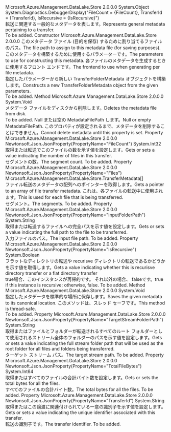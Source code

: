 <Type Name="TransferFolderMetadata" FullName="Microsoft.Azure.Management.DataLake.Store.TransferFolderMetadata">
  <TypeSignature Language="C#" Value="public class TransferFolderMetadata" />
  <TypeSignature Language="ILAsm" Value=".class public auto ansi beforefieldinit TransferFolderMetadata extends System.Object" />
  <TypeSignature Language="DocId" Value="T:Microsoft.Azure.Management.DataLake.Store.TransferFolderMetadata" />
  <TypeSignature Language="VB.NET" Value="Public Class TransferFolderMetadata" />
  <TypeSignature Language="F#" Value="type TransferFolderMetadata = class" />
  <AssemblyInfo>
    <AssemblyName>Microsoft.Azure.Management.DataLake.Store</AssemblyName>
    <AssemblyVersion>2.0.0.0</AssemblyVersion>
  </AssemblyInfo>
  <Base>
    <BaseTypeName>System.Object</BaseTypeName>
  </Base>
  <Interfaces />
  <Attributes>
    <Attribute>
      <AttributeName>System.Diagnostics.DebuggerDisplay("FileCount = {FileCount}, TransferId = {TransferId}, IsRecursive = {IsRecursive}")</AttributeName>
    </Attribute>
  </Attributes>
  <Docs>
    <summary>
            <span data-ttu-id="4991c-101">転送に関連する一般的なメタデータを表します。</span><span class="sxs-lookup"><span data-stu-id="4991c-101">Represents general metadata pertaining to a transfer.</span></span>
            </summary>
    <remarks>To be added.</remarks>
  </Docs>
  <Members>
    <Member MemberName=".ctor">
      <MemberSignature Language="C#" Value="public TransferFolderMetadata (string metadataFilePath, Microsoft.Azure.Management.DataLake.Store.TransferParameters transferParameters, Microsoft.Azure.Management.DataLake.Store.IFrontEndAdapter frontend);" />
      <MemberSignature Language="ILAsm" Value=".method public hidebysig specialname rtspecialname instance void .ctor(string metadataFilePath, class Microsoft.Azure.Management.DataLake.Store.TransferParameters transferParameters, class Microsoft.Azure.Management.DataLake.Store.IFrontEndAdapter frontend) cil managed" />
      <MemberSignature Language="DocId" Value="M:Microsoft.Azure.Management.DataLake.Store.TransferFolderMetadata.#ctor(System.String,Microsoft.Azure.Management.DataLake.Store.TransferParameters,Microsoft.Azure.Management.DataLake.Store.IFrontEndAdapter)" />
      <MemberSignature Language="F#" Value="new Microsoft.Azure.Management.DataLake.Store.TransferFolderMetadata : string * Microsoft.Azure.Management.DataLake.Store.TransferParameters * Microsoft.Azure.Management.DataLake.Store.IFrontEndAdapter -&gt; Microsoft.Azure.Management.DataLake.Store.TransferFolderMetadata" Usage="new Microsoft.Azure.Management.DataLake.Store.TransferFolderMetadata (metadataFilePath, transferParameters, frontend)" />
      <MemberType>Constructor</MemberType>
      <AssemblyInfo>
        <AssemblyName>Microsoft.Azure.Management.DataLake.Store</AssemblyName>
        <AssemblyVersion>2.0.0.0</AssemblyVersion>
      </AssemblyInfo>
      <Parameters>
        <Parameter Name="metadataFilePath" Type="System.String" />
        <Parameter Name="transferParameters" Type="Microsoft.Azure.Management.DataLake.Store.TransferParameters" />
        <Parameter Name="frontend" Type="Microsoft.Azure.Management.DataLake.Store.IFrontEndAdapter" />
      </Parameters>
      <Docs>
        <param name="metadataFilePath"><span data-ttu-id="4991c-102">このメタデータ ファイル (目的を保存) するために割り当てるファイルのパス。</span><span class="sxs-lookup"><span data-stu-id="4991c-102">The file path to assign to this metadata file (for saving purposes).</span></span></param>
        <param name="transferParameters"><span data-ttu-id="4991c-103">このメタデータを構築するために使用するパラメーターです。</span><span class="sxs-lookup"><span data-stu-id="4991c-103">The parameters to use for constructing this metadata.</span></span></param>
        <param name="frontend"><span data-ttu-id="4991c-104">各ファイルのメタデータを生成するときに使用するフロント エンドです。</span><span class="sxs-lookup"><span data-stu-id="4991c-104">The frontend to use when generating per file metadata.</span></span></param>
        <summary>
            <span data-ttu-id="4991c-105">指定したパラメーターから新しい TransferFolderMetadata オブジェクトを構築します。</span><span class="sxs-lookup"><span data-stu-id="4991c-105">Constructs a new TransferFolderMetadata object from the given parameters.</span></span>
            </summary>
        <remarks>To be added.</remarks>
      </Docs>
    </Member>
    <Member MemberName="DeleteFile">
      <MemberSignature Language="C#" Value="public void DeleteFile ();" />
      <MemberSignature Language="ILAsm" Value=".method public hidebysig instance void DeleteFile() cil managed" />
      <MemberSignature Language="DocId" Value="M:Microsoft.Azure.Management.DataLake.Store.TransferFolderMetadata.DeleteFile" />
      <MemberSignature Language="VB.NET" Value="Public Sub DeleteFile ()" />
      <MemberSignature Language="F#" Value="member this.DeleteFile : unit -&gt; unit" Usage="transferFolderMetadata.DeleteFile " />
      <MemberType>Method</MemberType>
      <AssemblyInfo>
        <AssemblyName>Microsoft.Azure.Management.DataLake.Store</AssemblyName>
        <AssemblyVersion>2.0.0.0</AssemblyVersion>
      </AssemblyInfo>
      <ReturnValue>
        <ReturnType>System.Void</ReturnType>
      </ReturnValue>
      <Parameters />
      <Docs>
        <summary>
            <span data-ttu-id="4991c-106">メタデータ ファイルをディスクから削除します。</span><span class="sxs-lookup"><span data-stu-id="4991c-106">Deletes the metadata file from disk.</span></span>
            </summary>
        <remarks>To be added.</remarks>
        <exception cref="T:System.InvalidOperationException"><span data-ttu-id="4991c-107">Null または空の MetadataFilePath します。</span><span class="sxs-lookup"><span data-stu-id="4991c-107">Null or empty MetadataFilePath.</span></span> <span data-ttu-id="4991c-108">このプロパティが設定されるまで、メタデータを削除することはできません。</span><span class="sxs-lookup"><span data-stu-id="4991c-108">Cannot delete metadata until this property is set.</span></span></exception>
      </Docs>
    </Member>
    <Member MemberName="FileCount">
      <MemberSignature Language="C#" Value="public int FileCount { get; set; }" />
      <MemberSignature Language="ILAsm" Value=".property instance int32 FileCount" />
      <MemberSignature Language="DocId" Value="P:Microsoft.Azure.Management.DataLake.Store.TransferFolderMetadata.FileCount" />
      <MemberSignature Language="VB.NET" Value="Public Property FileCount As Integer" />
      <MemberSignature Language="F#" Value="member this.FileCount : int with get, set" Usage="Microsoft.Azure.Management.DataLake.Store.TransferFolderMetadata.FileCount" />
      <MemberType>Property</MemberType>
      <AssemblyInfo>
        <AssemblyName>Microsoft.Azure.Management.DataLake.Store</AssemblyName>
        <AssemblyVersion>2.0.0.0</AssemblyVersion>
      </AssemblyInfo>
      <Attributes>
        <Attribute>
          <AttributeName>Newtonsoft.Json.JsonProperty(PropertyName="FileCount")</AttributeName>
        </Attribute>
      </Attributes>
      <ReturnValue>
        <ReturnType>System.Int32</ReturnType>
      </ReturnValue>
      <Docs>
        <summary>
            <span data-ttu-id="4991c-109">取得または転送でこのファイルの数を示す値を設定します。</span><span class="sxs-lookup"><span data-stu-id="4991c-109">Gets or sets a value indicating the number of files in this transfer.</span></span>
            </summary>
        <value>
            <span data-ttu-id="4991c-110">セグメントの数。</span><span class="sxs-lookup"><span data-stu-id="4991c-110">The segment count.</span></span>
            </value>
        <remarks>To be added.</remarks>
      </Docs>
    </Member>
    <Member MemberName="Files">
      <MemberSignature Language="C#" Value="public Microsoft.Azure.Management.DataLake.Store.TransferMetadata[] Files { get; set; }" />
      <MemberSignature Language="ILAsm" Value=".property instance class Microsoft.Azure.Management.DataLake.Store.TransferMetadata[] Files" />
      <MemberSignature Language="DocId" Value="P:Microsoft.Azure.Management.DataLake.Store.TransferFolderMetadata.Files" />
      <MemberSignature Language="VB.NET" Value="Public Property Files As TransferMetadata()" />
      <MemberSignature Language="F#" Value="member this.Files : Microsoft.Azure.Management.DataLake.Store.TransferMetadata[] with get, set" Usage="Microsoft.Azure.Management.DataLake.Store.TransferFolderMetadata.Files" />
      <MemberType>Property</MemberType>
      <AssemblyInfo>
        <AssemblyName>Microsoft.Azure.Management.DataLake.Store</AssemblyName>
        <AssemblyVersion>2.0.0.0</AssemblyVersion>
      </AssemblyInfo>
      <Attributes>
        <Attribute>
          <AttributeName>Newtonsoft.Json.JsonProperty(PropertyName="Files")</AttributeName>
        </Attribute>
      </Attributes>
      <ReturnValue>
        <ReturnType>Microsoft.Azure.Management.DataLake.Store.TransferMetadata[]</ReturnType>
      </ReturnValue>
      <Docs>
        <summary>
            <span data-ttu-id="4991c-111">ファイル転送のメタデータの配列へのポインターを取得します。</span><span class="sxs-lookup"><span data-stu-id="4991c-111">Gets a pointer to an array of file transfer metadata.</span></span> <span data-ttu-id="4991c-112">これは、各ファイルの転送中に使用されます。</span><span class="sxs-lookup"><span data-stu-id="4991c-112">This is used for each file that is being transferred.</span></span>
            </summary>
        <value>
            <span data-ttu-id="4991c-113">セグメント。</span><span class="sxs-lookup"><span data-stu-id="4991c-113">The segments.</span></span>
            </value>
        <remarks>To be added.</remarks>
      </Docs>
    </Member>
    <Member MemberName="InputFolderPath">
      <MemberSignature Language="C#" Value="public string InputFolderPath { get; set; }" />
      <MemberSignature Language="ILAsm" Value=".property instance string InputFolderPath" />
      <MemberSignature Language="DocId" Value="P:Microsoft.Azure.Management.DataLake.Store.TransferFolderMetadata.InputFolderPath" />
      <MemberSignature Language="VB.NET" Value="Public Property InputFolderPath As String" />
      <MemberSignature Language="F#" Value="member this.InputFolderPath : string with get, set" Usage="Microsoft.Azure.Management.DataLake.Store.TransferFolderMetadata.InputFolderPath" />
      <MemberType>Property</MemberType>
      <AssemblyInfo>
        <AssemblyName>Microsoft.Azure.Management.DataLake.Store</AssemblyName>
        <AssemblyVersion>2.0.0.0</AssemblyVersion>
      </AssemblyInfo>
      <Attributes>
        <Attribute>
          <AttributeName>Newtonsoft.Json.JsonProperty(PropertyName="InputFolderPath")</AttributeName>
        </Attribute>
      </Attributes>
      <ReturnValue>
        <ReturnType>System.String</ReturnType>
      </ReturnValue>
      <Docs>
        <summary>
            <span data-ttu-id="4991c-114">取得または転送するファイルへの完全パスを示す値を設定します。</span><span class="sxs-lookup"><span data-stu-id="4991c-114">Gets or sets a value indicating the full path to the file to be transferred.</span></span>
            </summary>
        <value>
            <span data-ttu-id="4991c-115">入力ファイルのパス。</span><span class="sxs-lookup"><span data-stu-id="4991c-115">The input file path.</span></span>
            </value>
        <remarks>To be added.</remarks>
      </Docs>
    </Member>
    <Member MemberName="IsRecursive">
      <MemberSignature Language="C#" Value="public bool IsRecursive { get; set; }" />
      <MemberSignature Language="ILAsm" Value=".property instance bool IsRecursive" />
      <MemberSignature Language="DocId" Value="P:Microsoft.Azure.Management.DataLake.Store.TransferFolderMetadata.IsRecursive" />
      <MemberSignature Language="VB.NET" Value="Public Property IsRecursive As Boolean" />
      <MemberSignature Language="F#" Value="member this.IsRecursive : bool with get, set" Usage="Microsoft.Azure.Management.DataLake.Store.TransferFolderMetadata.IsRecursive" />
      <MemberType>Property</MemberType>
      <AssemblyInfo>
        <AssemblyName>Microsoft.Azure.Management.DataLake.Store</AssemblyName>
        <AssemblyVersion>2.0.0.0</AssemblyVersion>
      </AssemblyInfo>
      <Attributes>
        <Attribute>
          <AttributeName>Newtonsoft.Json.JsonProperty(PropertyName="IsRecursive")</AttributeName>
        </Attribute>
      </Attributes>
      <ReturnValue>
        <ReturnType>System.Boolean</ReturnType>
      </ReturnValue>
      <Docs>
        <summary>
            <span data-ttu-id="4991c-116">フラットなディレクトリの転送や recurisve ディレクトリの転送であるかどうかを示す値を取得します。</span><span class="sxs-lookup"><span data-stu-id="4991c-116">Gets a value indicating whether this is recurisve directory transfer or a flat directory transfer</span></span>
            </summary>
        <value>
          <span data-ttu-id="4991c-117"><c>true</c>場合、このインスタンスが再帰的です。 それ以外の場合、 <c>false</c>です。</span><span class="sxs-lookup"><span data-stu-id="4991c-117"><c>true</c> if this instance is recursive; otherwise, <c>false</c>.</span></span>
            </value>
        <remarks>To be added.</remarks>
      </Docs>
    </Member>
    <Member MemberName="Save">
      <MemberSignature Language="C#" Value="public void Save ();" />
      <MemberSignature Language="ILAsm" Value=".method public hidebysig instance void Save() cil managed" />
      <MemberSignature Language="DocId" Value="M:Microsoft.Azure.Management.DataLake.Store.TransferFolderMetadata.Save" />
      <MemberSignature Language="VB.NET" Value="Public Sub Save ()" />
      <MemberSignature Language="F#" Value="member this.Save : unit -&gt; unit" Usage="transferFolderMetadata.Save " />
      <MemberType>Method</MemberType>
      <AssemblyInfo>
        <AssemblyName>Microsoft.Azure.Management.DataLake.Store</AssemblyName>
        <AssemblyVersion>2.0.0.0</AssemblyVersion>
      </AssemblyInfo>
      <ReturnValue>
        <ReturnType>System.Void</ReturnType>
      </ReturnValue>
      <Parameters />
      <Docs>
        <summary>
            <span data-ttu-id="4991c-118">指定したメタデータを標準的な場所に保存します。</span><span class="sxs-lookup"><span data-stu-id="4991c-118">Saves the given metadata to its canonical location.</span></span> <span data-ttu-id="4991c-119">このメソッドは、スレッド セーフです。</span><span class="sxs-lookup"><span data-stu-id="4991c-119">This method is thread-safe.</span></span>
            </summary>
        <remarks>To be added.</remarks>
      </Docs>
    </Member>
    <Member MemberName="TargetStreamFolderPath">
      <MemberSignature Language="C#" Value="public string TargetStreamFolderPath { get; set; }" />
      <MemberSignature Language="ILAsm" Value=".property instance string TargetStreamFolderPath" />
      <MemberSignature Language="DocId" Value="P:Microsoft.Azure.Management.DataLake.Store.TransferFolderMetadata.TargetStreamFolderPath" />
      <MemberSignature Language="VB.NET" Value="Public Property TargetStreamFolderPath As String" />
      <MemberSignature Language="F#" Value="member this.TargetStreamFolderPath : string with get, set" Usage="Microsoft.Azure.Management.DataLake.Store.TransferFolderMetadata.TargetStreamFolderPath" />
      <MemberType>Property</MemberType>
      <AssemblyInfo>
        <AssemblyName>Microsoft.Azure.Management.DataLake.Store</AssemblyName>
        <AssemblyVersion>2.0.0.0</AssemblyVersion>
      </AssemblyInfo>
      <Attributes>
        <Attribute>
          <AttributeName>Newtonsoft.Json.JsonProperty(PropertyName="TargetStreamFolderPath")</AttributeName>
        </Attribute>
      </Attributes>
      <ReturnValue>
        <ReturnType>System.String</ReturnType>
      </ReturnValue>
      <Docs>
        <summary>
            <span data-ttu-id="4991c-120">取得またはファイルとフォルダーが転送されるすべてのルート フォルダーとして使用されるストリーム全体のフォルダーのパスを示す値を設定します。</span><span class="sxs-lookup"><span data-stu-id="4991c-120">Gets or sets a value indicating the full stream folder path that will be used as the root folder for all files and folders being transferred.</span></span>
            </summary>
        <value>
            <span data-ttu-id="4991c-121">ターゲット ストリーム パス。</span><span class="sxs-lookup"><span data-stu-id="4991c-121">The target stream path.</span></span>
            </value>
        <remarks>To be added.</remarks>
      </Docs>
    </Member>
    <Member MemberName="TotalFileBytes">
      <MemberSignature Language="C#" Value="public long TotalFileBytes { get; set; }" />
      <MemberSignature Language="ILAsm" Value=".property instance int64 TotalFileBytes" />
      <MemberSignature Language="DocId" Value="P:Microsoft.Azure.Management.DataLake.Store.TransferFolderMetadata.TotalFileBytes" />
      <MemberSignature Language="VB.NET" Value="Public Property TotalFileBytes As Long" />
      <MemberSignature Language="F#" Value="member this.TotalFileBytes : int64 with get, set" Usage="Microsoft.Azure.Management.DataLake.Store.TransferFolderMetadata.TotalFileBytes" />
      <MemberType>Property</MemberType>
      <AssemblyInfo>
        <AssemblyName>Microsoft.Azure.Management.DataLake.Store</AssemblyName>
        <AssemblyVersion>2.0.0.0</AssemblyVersion>
      </AssemblyInfo>
      <Attributes>
        <Attribute>
          <AttributeName>Newtonsoft.Json.JsonProperty(PropertyName="TotalFileBytes")</AttributeName>
        </Attribute>
      </Attributes>
      <ReturnValue>
        <ReturnType>System.Int64</ReturnType>
      </ReturnValue>
      <Docs>
        <summary>
            <span data-ttu-id="4991c-122">取得またはすべてのファイルの合計バイト数を設定します。</span><span class="sxs-lookup"><span data-stu-id="4991c-122">Gets or sets the total bytes for all the files.</span></span>
            </summary>
        <value>
            <span data-ttu-id="4991c-123">すべてのファイルの合計バイト数。</span><span class="sxs-lookup"><span data-stu-id="4991c-123">The total bytes for all the files.</span></span>
            </value>
        <remarks>To be added.</remarks>
      </Docs>
    </Member>
    <Member MemberName="TransferId">
      <MemberSignature Language="C#" Value="public string TransferId { get; set; }" />
      <MemberSignature Language="ILAsm" Value=".property instance string TransferId" />
      <MemberSignature Language="DocId" Value="P:Microsoft.Azure.Management.DataLake.Store.TransferFolderMetadata.TransferId" />
      <MemberSignature Language="VB.NET" Value="Public Property TransferId As String" />
      <MemberSignature Language="F#" Value="member this.TransferId : string with get, set" Usage="Microsoft.Azure.Management.DataLake.Store.TransferFolderMetadata.TransferId" />
      <MemberType>Property</MemberType>
      <AssemblyInfo>
        <AssemblyName>Microsoft.Azure.Management.DataLake.Store</AssemblyName>
        <AssemblyVersion>2.0.0.0</AssemblyVersion>
      </AssemblyInfo>
      <Attributes>
        <Attribute>
          <AttributeName>Newtonsoft.Json.JsonProperty(PropertyName="TransferId")</AttributeName>
        </Attribute>
      </Attributes>
      <ReturnValue>
        <ReturnType>System.String</ReturnType>
      </ReturnValue>
      <Docs>
        <summary>
            <span data-ttu-id="4991c-124">取得またはこの譲渡に関連付けられている一意の識別子を示す値を設定します。</span><span class="sxs-lookup"><span data-stu-id="4991c-124">Gets or sets a value indicating the unique identifier associated with this transfer.</span></span>
            </summary>
        <value>
            <span data-ttu-id="4991c-125">転送の識別子です。</span><span class="sxs-lookup"><span data-stu-id="4991c-125">The transfer identifier.</span></span>
            </value>
        <remarks>To be added.</remarks>
      </Docs>
    </Member>
  </Members>
</Type>